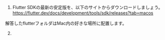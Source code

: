 1. Flutter SDKの最新の安定版を、以下のサイトからダウンロードしましょう。
https://flutter.dev/docs/development/tools/sdk/releases?tab=macos

解答したflutterフォルダはMac内の好きな場所に配置します。

2. 
